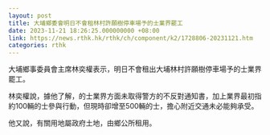 ```yaml
---
layout: post
title: 大埔鄉委會明日不會租林村許願樹停車場予的士業界罷工
date: 2023-11-21 18:26:25.000000000 +08:00
link: https://news.rthk.hk/rthk/ch/component/k2/1728806-20231121.htm
categories: rthk
---
```


大埔鄉事委員會主席林奕權表示，明日不會租出大埔林村許願樹停車場予的士業界罷工。

林奕權說，據他了解，的士業界方面未取得警方的不反對通知書，加上業界最初指約100輛的士參與行動，但現時卻增至500輛的士，擔心附近交通未必能夠承受。

他又說，有關用地屬政府土地，由鄉公所租用。
